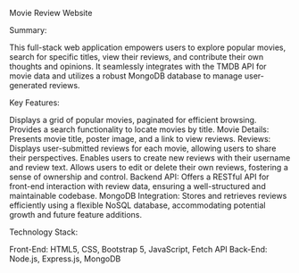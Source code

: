 Movie Review Website

Summary:

This full-stack web application empowers users to explore popular movies, search for specific titles, view their reviews, and contribute their own thoughts and opinions. It seamlessly integrates with the TMDB API for movie data and utilizes a robust MongoDB database to manage user-generated reviews.

Key Features:

Displays a grid of popular movies, paginated for efficient browsing.
Provides a search functionality to locate movies by title.
Movie Details:
Presents movie title, poster image, and a link to view reviews.
Reviews:
Displays user-submitted reviews for each movie, allowing users to share their perspectives.
Enables users to create new reviews with their username and review text.
Allows users to edit or delete their own reviews, fostering a sense of ownership and control.
Backend API:
Offers a RESTful API for front-end interaction with review data, ensuring a well-structured and maintainable codebase.
MongoDB Integration:
Stores and retrieves reviews efficiently using a flexible NoSQL database, accommodating potential growth and future feature additions.

Technology Stack:

Front-End: HTML5, CSS, Bootstrap 5, JavaScript, Fetch API
Back-End: Node.js, Express.js, MongoDB
